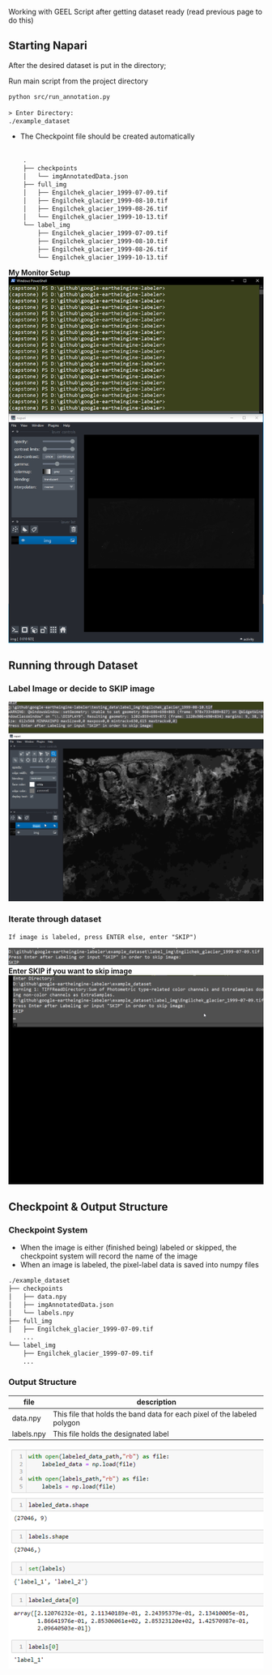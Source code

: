 Working with GEEL Script after getting dataset ready (read previous page to do this)

## Starting Napari
After the desired dataset is put in the directory;

Run main script from the project directory

```
python src/run_annotation.py

> Enter Directory:
./example_dataset
```
- The Checkpoint file should be created automatically

```

    .
    ├── checkpoints
    │   └── imgAnnotatedData.json
    ├── full_img
    │   ├── Engilchek_glacier_1999-07-09.tif
    │   ├── Engilchek_glacier_1999-08-10.tif
    │   ├── Engilchek_glacier_1999-08-26.tif
    │   └── Engilchek_glacier_1999-10-13.tif
    └── label_img
        ├── Engilchek_glacier_1999-07-09.tif
        ├── Engilchek_glacier_1999-08-10.tif
        ├── Engilchek_glacier_1999-08-26.tif
        └── Engilchek_glacier_1999-10-13.tif
```

**My Monitor Setup**
![setup](https://raw.githubusercontent.com/byungheon-jeong/geelabeler-website/master/geel-website/images/my_setup.PNG)

## Running through Dataset

### Label Image or decide to SKIP image
![Labeling Image](https://raw.githubusercontent.com/byungheon-jeong/geelabeler-website/master/geel-website/images/gee_labeler.gif)

### Iterate through dataset
    If image is labeled, press ENTER else, enter "SKIP")
![SKIPPING](https://raw.githubusercontent.com/byungheon-jeong/geelabeler-website/master/geel-website/images/skip.PNG)
    **Enter SKIP if you want to skip image**
![SKIPPING GIF](https://raw.githubusercontent.com/byungheon-jeong/geelabeler-website/master/geel-website/images/skipping_img.gif)



## Checkpoint & Output Structure

### Checkpoint System
- When the image is either (finished being) labeled or skipped, the checkpoint system will record the name of the image
- When an image is labeled, the pixel-label data is saved into numpy files

```console
./example_dataset
├── checkpoints
│   ├── data.npy
│   ├── imgAnnotatedData.json
│   └── labels.npy
├── full_img
│   ├── Engilchek_glacier_1999-07-09.tif
    ...
└── label_img
    ├── Engilchek_glacier_1999-07-09.tif
    ...
```

### Output Structure

|file|description|
|----|----|
|data.npy| This file that holds the band data for each pixel of the labeled polygon|
|labels.npy| This file holds the designated label |

![outputs](https://raw.githubusercontent.com/byungheon-jeong/geelabeler-website/master/geel-website/images/outputnpy.PNG)

